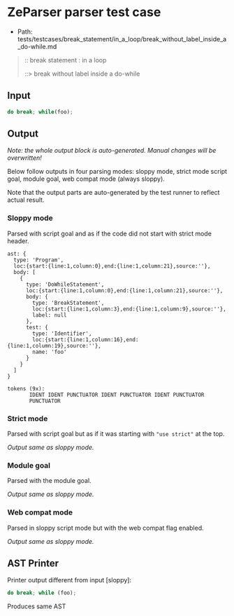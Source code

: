 # ZeParser parser test case

- Path: tests/testcases/break_statement/in_a_loop/break_without_label_inside_a_do-while.md

> :: break statement : in a loop
>
> ::> break without label inside a do-while

## Input

`````js
do break; while(foo);
`````

## Output

_Note: the whole output block is auto-generated. Manual changes will be overwritten!_

Below follow outputs in four parsing modes: sloppy mode, strict mode script goal, module goal, web compat mode (always sloppy).

Note that the output parts are auto-generated by the test runner to reflect actual result.

### Sloppy mode

Parsed with script goal and as if the code did not start with strict mode header.

`````
ast: {
  type: 'Program',
  loc:{start:{line:1,column:0},end:{line:1,column:21},source:''},
  body: [
    {
      type: 'DoWhileStatement',
      loc:{start:{line:1,column:0},end:{line:1,column:21},source:''},
      body: {
        type: 'BreakStatement',
        loc:{start:{line:1,column:3},end:{line:1,column:9},source:''},
        label: null
      },
      test: {
        type: 'Identifier',
        loc:{start:{line:1,column:16},end:{line:1,column:19},source:''},
        name: 'foo'
      }
    }
  ]
}

tokens (9x):
       IDENT IDENT PUNCTUATOR IDENT PUNCTUATOR IDENT PUNCTUATOR
       PUNCTUATOR
`````

### Strict mode

Parsed with script goal but as if it was starting with `"use strict"` at the top.

_Output same as sloppy mode._

### Module goal

Parsed with the module goal.

_Output same as sloppy mode._

### Web compat mode

Parsed in sloppy script mode but with the web compat flag enabled.

_Output same as sloppy mode._

## AST Printer

Printer output different from input [sloppy]:

````js
do break; while (foo);
````

Produces same AST
